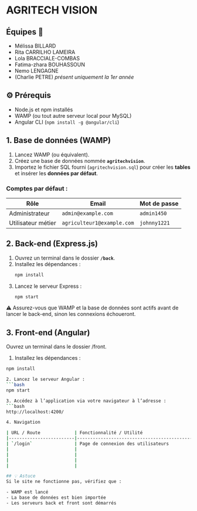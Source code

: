 # AGRITECH VISION

## Équipes 👥
- Mélissa BILLARD
- Rita CARRILHO LAMEIRA
- Lola BRACCIALE-COMBAS
- Fatima-zhara BOUHASSOUN 
- Nemo LENGAGNE
- (Charlie PETRE) *présent uniquement  la 1er année*

## ⚙️ Prérequis

- Node.js et npm installés
- WAMP (ou tout autre serveur local pour MySQL)
- Angular CLI (`npm install -g @angular/cli`)

## 1. Base de données (WAMP)

1. Lancez WAMP (ou équivalent).
2. Créez une base de données nommée **`agritechvision`**.
3. Importez le fichier SQL fourni (`agritechvision.sql`) pour créer les **tables** et insérer les **données par défaut**.

### Comptes par défaut :

| Rôle        | Email                      | Mot de passe  |
|-------------|----------------------------|---------------|
| Administrateur | `admin@example.com`        | `admin1450`    |
| Utilisateur métier | `agriculteur1@example.com` | `johnny1221`   |

## 2. Back-end (Express.js)

1. Ouvrez un terminal dans le dossier **`/back`**.
2. Installez les dépendances :
    ```bash
   npm install
3. Lancez le serveur Express :
   ```bash
   npm start 

⚠️ Assurez-vous que WAMP et la base de données sont actifs avant de lancer le back-end, sinon les connexions échoueront.

## 3. Front-end (Angular)
Ouvrez un terminal dans le dossier /front.

1. Installez les dépendances :
```bash
npm install

2. Lancez le serveur Angular :
```bash
npm start

3. Accédez à l’application via votre navigateur à l’adresse :
```bash
http://localhost:4200/

4. Navigation

| URL / Route             | Fonctionnalité / Utilité                          |
|-------------------------|---------------------------------------------------|
| `/login`                | Page de connexion des utilisateurs                |
|                         |                                                   |
|                         |                                                   |
|                         |                                                   |
|                         |                                                   |

## 💡 Astuce
Si le site ne fonctionne pas, vérifiez que :

- WAMP est lancé
- La base de données est bien importée
- Les serveurs back et front sont démarrés
